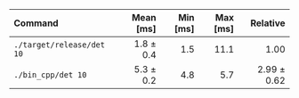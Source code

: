 | Command | Mean [ms] | Min [ms] | Max [ms] | Relative |
|:---|---:|---:|---:|---:|
| `./target/release/det 10` | 1.8 ± 0.4 | 1.5 | 11.1 | 1.00 |
| `./bin_cpp/det 10` | 5.3 ± 0.2 | 4.8 | 5.7 | 2.99 ± 0.62 |
